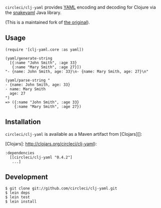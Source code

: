 `circleci/clj-yaml` provides [YAML](http://yaml.org) encoding and
decoding for Clojure via the [snakeyaml][] Java library.

[SnakeYAML]: http://code.google.com/p/snakeyaml/

(This is a maintained fork of [the original][]).

[the original]: https://github.com/lancepantz/clj-yaml


## Usage

    (require '[clj-yaml.core :as yaml])
    
    (yaml/generate-string
      [{:name "John Smith", :age 33}
       {:name "Mary Smith", :age 27}])
    "- {name: John Smith, age: 33}\n- {name: Mary Smith, age: 27}\n"

    (yaml/parse-string "
    - {name: John Smith, age: 33}
    - name: Mary Smith
      age: 27
    ")
    => ({:name "John Smith", :age 33}
        {:name "Mary Smith", :age 27})

## Installation

`circleci/clj-yaml` is available as a Maven artifact from [Clojars][]:

[Clojars]: http://clojars.org/circleci/clj-yaml):

    :dependencies
      [[circleci/clj-yaml "0.4.2"]
       ...]

## Development

    $ git clone git://github.com/circleci/clj-yaml.git
    $ lein deps
    $ lein test
    $ lein install
